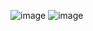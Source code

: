 

![image](https://github.com/user-attachments/assets/4fc2e6ac-dfe4-457b-ac3b-a533d324c766)
![image](https://github.com/user-attachments/assets/7d96916d-80d3-47ab-bb8f-99bccfe782ed)
